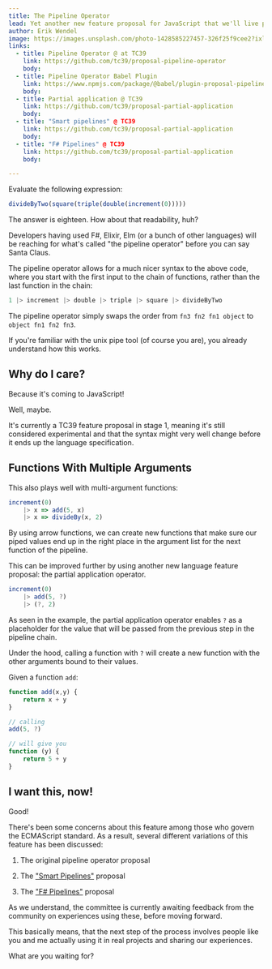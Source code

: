 ```yaml
---
title: The Pipeline Operator
lead: Yet another new feature proposal for JavaScript that we'll live perfectly fine without (but would at the same time also be very handy).
author: Erik Wendel
image: https://images.unsplash.com/photo-1428585227457-326f25f9cee2?ixlib=rb-1.2.1&ixid=eyJhcHBfaWQiOjEyMDd9&auto=format&fit=crop&w=1650&q=80
links:
  - title: Pipeline Operator @ at TC39
    link: https://github.com/tc39/proposal-pipeline-operator
    body: 
  - title: Pipeline Operator Babel Plugin
    link: https://www.npmjs.com/package/@babel/plugin-proposal-pipeline-operator
    body: 
  - title: Partial application @ TC39
    link: https://github.com/tc39/proposal-partial-application
    body: 
  - title: "Smart pipelines" @ TC39
    link: https://github.com/tc39/proposal-partial-application
    body: 
  - title: "F# Pipelines" @ TC39
    link: https://github.com/tc39/proposal-partial-application
    body: 

---
```


Evaluate the following expression:

```js
divideByTwo(square(triple(double(increment(0)))))
```

The answer is eighteen.
How about that readability, huh?

Developers having used F#, Elixir, Elm (or a bunch of other languages) will be reaching for what's called "the pipeline operator" before you can say Santa Claus.

The pipeline operator allows for a much nicer syntax to the above code, where you start with the first input to the chain of functions, rather than the last function in the chain:

```js
1 |> increment |> double |> triple |> square |> divideByTwo
```

The pipeline operator simply swaps the order from `fn3 fn2 fn1 object` to `object fn1 fn2 fn3`.

If you're familiar with the unix pipe tool (of course you are), you already understand how this works.

## Why do I care?

Because it's coming to JavaScript!

Well, maybe. 

It's currently a TC39 feature proposal in stage 1, meaning it's still considered experimental and that the syntax might very well change before it ends up the language specification.

## Functions With Multiple Arguments

This also plays well with multi-argument functions:

```js
increment(0)
    |> x => add(5, x)
    |> x => divideBy(x, 2)
```

By using arrow functions, we can create new functions that make sure our piped values end up in the right place in the argument list for the next function of the pipeline.

This can be improved further by using another new language feature proposal: the partial application operator.

```js
increment(0)
    |> add(5, ?)
    |> (?, 2)
```

As seen in the example, the partial application operator enables `?` as a placeholder for the value that will be passed from the previous step in the pipeline chain.

Under the hood, calling a function with `?` will create a new function with the other arguments bound to their values.

Given a function `add`:

```js
function add(x,y) {
    return x + y
}

// calling
add(5, ?)

// will give you 
function (y) {
    return 5 + y
}
```

## I want this, now!

Good! 

There's been some concerns about this feature among those who govern the ECMAScript standard. As a result, several different variations of this feature has been discussed:

1. The original pipeline operator proposal

2. The ["Smart Pipelines"](https://github.com/js-choi/proposal-smart-pipelines) proposal

3. The ["F# Pipelines"](https://github.com/valtech-nyc/proposal-fsharp-pipelines) proposal

As we understand, the committee is currently awaiting feedback from the community on experiences using these, before moving forward.

This basically means, that the next step of the process involves people like you and me actually using it in real projects and sharing our experiences.

What are you waiting for?





